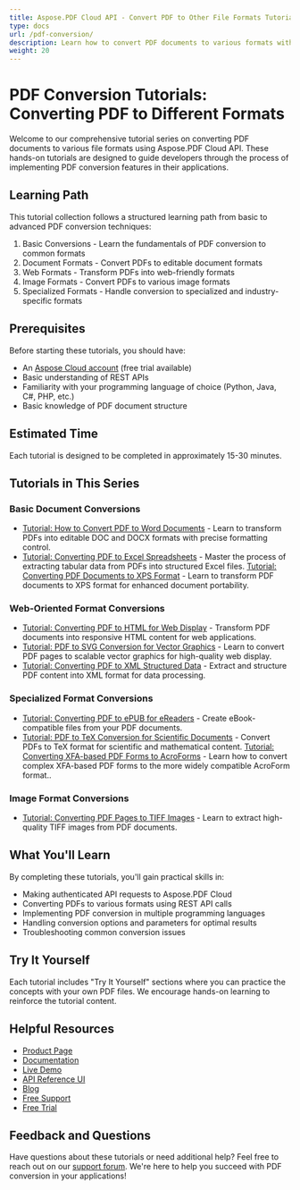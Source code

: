 ```yaml
---
title: Aspose.PDF Cloud API - Convert PDF to Other File Formats Tutorials
type: docs
url: /pdf-conversion/
description: Learn how to convert PDF documents to various formats with these step-by-step tutorials for Aspose.PDF Cloud API. Perfect for developers of all skill levels.
weight: 20
---
```


# PDF Conversion Tutorials: Converting PDF to Different Formats

Welcome to our comprehensive tutorial series on converting PDF documents to various file formats using Aspose.PDF Cloud API. These hands-on tutorials are designed to guide developers through the process of implementing PDF conversion features in their applications.

## Learning Path

This tutorial collection follows a structured learning path from basic to advanced PDF conversion techniques:

1. Basic Conversions - Learn the fundamentals of PDF conversion to common formats
2. Document Formats - Convert PDFs to editable document formats
3. Web Formats - Transform PDFs into web-friendly formats
4. Image Formats - Convert PDFs to various image formats
5. Specialized Formats - Handle conversion to specialized and industry-specific formats

## Prerequisites

Before starting these tutorials, you should have:

- An [Aspose Cloud account](https://dashboard.aspose.cloud/#/apps) (free trial available)
- Basic understanding of REST APIs
- Familiarity with your programming language of choice (Python, Java, C#, PHP, etc.)
- Basic knowledge of PDF document structure

## Estimated Time

Each tutorial is designed to be completed in approximately 15-30 minutes.

## Tutorials in This Series

### Basic Document Conversions

- [Tutorial: How to Convert PDF to Word Documents](/pdf-conversion/pdf-to-word/) - Learn to transform PDFs into editable DOC and DOCX formats with precise formatting control.
- [Tutorial: Converting PDF to Excel Spreadsheets](/pdf-conversion/pdf-to-xls/) - Master the process of extracting tabular data from PDFs into structured Excel files.
[Tutorial: Converting PDF Documents to XPS Format](/pdf-conversion/pdf-to-xps/) - Learn to transform PDF documents to XPS format for enhanced document portability.

### Web-Oriented Format Conversions

- [Tutorial: Converting PDF to HTML for Web Display](/pdf-conversion/pdf-to-html/) - Transform PDF documents into responsive HTML content for web applications.
- [Tutorial: PDF to SVG Conversion for Vector Graphics](/pdf-conversion/convert-pdf-to-svg/) - Learn to convert PDF pages to scalable vector graphics for high-quality web display.
- [Tutorial: Converting PDF to XML Structured Data](/pdf-conversion/pdf-to-xml/) - Extract and structure PDF content into XML format for data processing.

### Specialized Format Conversions

- [Tutorial: Converting PDF to ePUB for eReaders](/pdf-conversion/pdf-to-epub/) - Create eBook-compatible files from your PDF documents.
- [Tutorial: PDF to TeX Conversion for Scientific Documents](/pdf-conversion/pdf-to-tex/) - Convert PDFs to TeX format for scientific and mathematical content.
[Tutorial: Converting XFA-based PDF Forms to AcroForms](/pdf-conversion/xfa-to-acroform/) - Learn how to convert complex XFA-based PDF forms to the more widely compatible AcroForm format..

### Image Format Conversions

- [Tutorial: Converting PDF Pages to TIFF Images](/pdf-conversion/convert-pdf-to-tiff/) - Learn to extract high-quality TIFF images from PDF documents.
## What You'll Learn

By completing these tutorials, you'll gain practical skills in:

- Making authenticated API requests to Aspose.PDF Cloud
- Converting PDFs to various formats using REST API calls
- Implementing PDF conversion in multiple programming languages
- Handling conversion options and parameters for optimal results
- Troubleshooting common conversion issues

## Try It Yourself

Each tutorial includes "Try It Yourself" sections where you can practice the concepts with your own PDF files. We encourage hands-on learning to reinforce the tutorial content.

## Helpful Resources

- [Product Page](https://products.aspose.cloud/pdf/)
- [Documentation](https://docs.aspose.cloud/pdf/)
- [Live Demo](https://products.aspose.app/pdf/family)
- [API Reference UI](https://reference.aspose.cloud/pdf/)
- [Blog](https://blog.aspose.cloud/category/pdf/)
- [Free Support](https://forum.aspose.cloud/c/pdf/13)
- [Free Trial](https://dashboard.aspose.cloud/#/apps)

## Feedback and Questions

Have questions about these tutorials or need additional help? Feel free to reach out on our [support forum](https://forum.aspose.cloud/c/pdf/13). We're here to help you succeed with PDF conversion in your applications!
